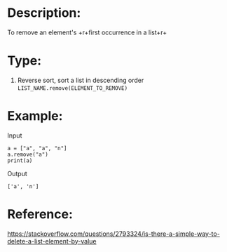 # Description:
To remove an element's +r+first occurrence in a list+r+

# Type:
1. Reverse sort, sort a list in descending order
  `LIST_NAME.remove(ELEMENT_TO_REMOVE)`

# Example:
Input
```
a = ["a", "a", "n"]
a.remove("a")
print(a)
```

Output
```
['a', 'n']
```

# Reference:
https://stackoverflow.com/questions/2793324/is-there-a-simple-way-to-delete-a-list-element-by-value